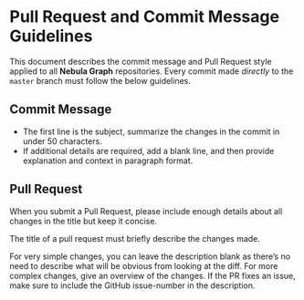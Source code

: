 # Pull Request and Commit Message Guidelines

This document describes the commit message and Pull Request style applied to all **Nebula Graph** repositories. Every commit made *directly* to the `master` branch must follow the below guidelines.

## Commit Message

- The first line is the subject, summarize the changes in the commit in under 50 characters.
- If additional details are required, add a blank line, and then provide explanation and context in paragraph format.

## Pull Request

When you submit a Pull Request, please include enough details about all changes in the title but keep it concise.

The title of a pull request must briefly describe the changes made.

For very simple changes, you can leave the description blank as there’s no need to describe what will be obvious from looking at the diff. For more complex changes, give an overview of the changes. If the PR fixes an issue, make sure to include the GitHub issue-number in the description.
